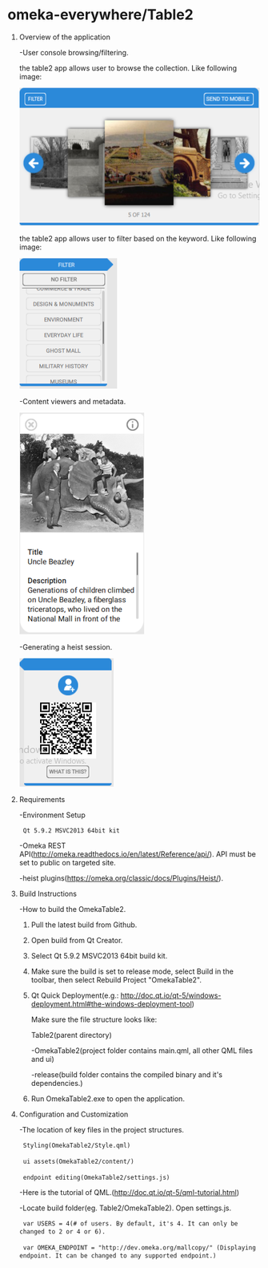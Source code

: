 # omeka-everywhere/Table2

1. Overview of the application

	-User console browsing/filtering.
	
	the table2 app allows user to browse the collection. Like following image:

	![browsing](OmekaTable2/content/readme/browse.PNG)

	the table2 app allows user to filter based on the keyword. Like following image:

	![](OmekaTable2/content/readme/filter.PNG)
		
	-Content viewers and metadata.
	
	![](OmekaTable2/content/readme/detail.PNG)
		
	-Generating a heist session.
	
	![](OmekaTable2/content/readme/pairing.PNG)

2. Requirements

	-Environment Setup
	
	 	Qt 5.9.2 MSVC2013 64bit kit
	 
	-Omeka REST API(http://omeka.readthedocs.io/en/latest/Reference/api/). API must be set to public on targeted site.
	
	-heist plugins(https://omeka.org/classic/docs/Plugins/Heist/).

3. Build Instructions

	-How to build the OmekaTable2.
	1. Pull the latest build from Github.
	2. Open build from Qt Creator.
	3. Select Qt 5.9.2 MSVC2013 64bit build kit.
	4. Make sure the build is set to release mode, select Build in the toolbar, then select Rebuild Project "OmekaTable2".
	5. Qt Quick Deployment(e.g.: http://doc.qt.io/qt-5/windows-deployment.html#the-windows-deployment-tool)
	
	   Make sure the file structure looks like:
	
		Table2(parent directory)

		-OmekaTable2(project folder contains main.qml, all other QML files and ui)

		-release(build folder contains the compiled binary and it's dependencies.)
	
	6. Run OmekaTable2.exe to open the application.

	
4. Configuration and Customization
	
	-The location of key files in the project structures.
	
		Styling(OmekaTable2/Style.qml)

		ui assets(OmekaTable2/content/)

		endpoint editing(OmekaTable2/settings.js)
	
	-Here is the tutorial of QML.(http://doc.qt.io/qt-5/qml-tutorial.html)
		
	-Locate build folder(eg. Table2/OmekaTable2). Open settings.js. 

		var USERS = 4(# of users. By default, it's 4. It can only be changed to 2 or 4 or 6).

		var OMEKA_ENDPOINT = "http://dev.omeka.org/mallcopy/" (Displaying endpoint. It can be changed to any supported endpoint.)


		

